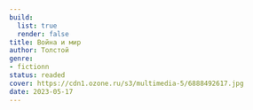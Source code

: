 ```yaml
---
build:
  list: true
  render: false
title: Война и мир
author: Толстой
genre:
- fictionn
status: readed
cover: https://cdn1.ozone.ru/s3/multimedia-5/6888492617.jpg
date: 2023-05-17
---
```


